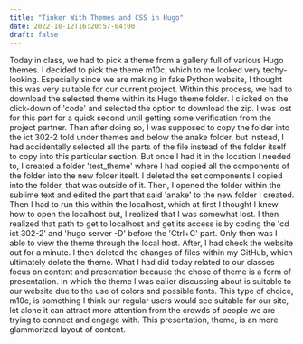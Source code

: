 ```yaml
---
title: "Tinker With Themes and CSS in Hugo"
date: 2022-10-12T16:20:57-04:00
draft: false
---
```

Today in class, we had to pick a theme from a gallery full of various Hugo themes. I decided to pick the theme m10c, which to me looked very techy-looking. Especially since we are making in fake Python website, I thought this was very suitable for our current project. Within this process, we had to download the selected theme within its Hugo theme folder. I clicked on the click-down of 'code' and selected the option to download the zip. I was lost for this part for a quick second until getting some verification from the project partner. Then after doing so, I was supposed to copy the folder into the ict 302-2 fold under themes and below the anake folder, but instead, I had accidentally selected all the parts of the file instead of the folder itself to copy into this particular section. But once I had it in the location I needed to, I created a folder 'test_theme' where I had copied all the components of the folder into the new folder itself. I deleted the set components  I  copied into the folder, that was outside of it. Then, I opened the folder within the sublime text and edited the part that said 'anake' to the new folder I created. Then I had to run this within the localhost, which at first I thought I knew how to open the localhost but, I realized that I was somewhat lost. I then realized that path to get to localhost and get its access is by coding the 'cd ict 302-2' and 'hugo server -D' before the 'Ctrl+C' part. Only then was I able to view the theme through the local host. After, I had check the website out for a minute. I then deleted the changes of files within my GitHub, which ultimately delete the theme. What I had did today related to our classes focus on content and presentation because the chose of theme is a form of presentation. In which the theme I was ealier discussing about is suitable to our website due to the use of colors and possible fonts. This type of choice, m10c, is something I think our regular users would see suitable for our site, let alone it can attract more attention from the crowds of people we are trying to connect and engage with. This presentation, theme, is an more glammorized layout of content.